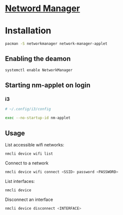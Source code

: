 # [Netword Manager](https://wiki.archlinux.org/index.php/NetworkManager)

# Installation

```sh
pacman -S networkmanager network-manager-applet
```

## Enabling the deamon

```sh
systemctl enable NetworkManager
```

## Starting nm-applet on login

### i3

```sh
# ~/.config/i3/config

exec --no-startup-id nm-applet
```

## Usage

List accessible wifi networks:
```sh
nmcli device wifi list
```

Connect to a network
```sh
nmcli device wifi connect <SSID> password <PASSWORD>
```

List interfaces:
```sh
nmcli device
```

Disconnect an interface
```sh
nmcli device disconnect <INTERFACE>
```

